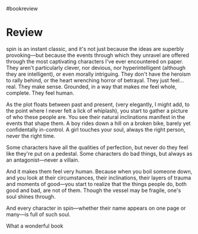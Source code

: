 #bookreview
# Review
spin is an instant classic, and it's not just because the ideas are superbly provoking—but because the events through which they unravel are offered through the most captivating characters I've ever encountered on paper. They aren't particularly clever, nor devious, nor hyperintelligent (although they are intelligent), or even morally intriguing. They don't have the heroism to rally behind, or the heart wrenching horror of betrayal. They just feel... real. They make sense. Grounded, in a way that makes *me* feel whole, complete. They feel human.

As the plot floats between past and present, (very elegantly, I might add, to the point where I never felt a lick of whiplash), you start to gather a picture of who these people are. You see their natural inclinations manifest in the events that shape them. A boy rides down a hill on a broken bike, barely yet confidentally in-control. A girl touches your soul, always the right person, never the right time.

Some characters have all the qualities of perfection, but never do they feel like they're put on a pedestal. Some characters do bad things, but always as an antagonist—never a villain.

And it makes them feel very human. Because when you boil someone down, and you look at their circumstances, their inclinations, their layers of trauma and moments of good—you start to realize that the things people do, both good and bad, are not of them. Though the vessel may be fragile, one's soul shines through.

And every character in spin—whether their name appears on one page or many—is full of such soul.

What a wonderful book